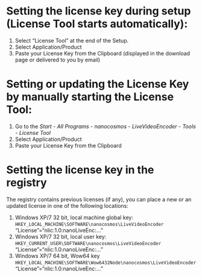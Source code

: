 # Setting the license key during setup (License Tool starts automatically):
1. Select “License Tool” at the end of the Setup.
2. Select Application/Product
3. Paste your License Key from the Clipboard (displayed in the download page or delivered to you by email)

# Setting or updating the License Key by manually starting the License Tool:
1. Go to the *Start* - *All Programs* - *nanocosmos* - *LiveVideoEncoder* - *Tools* - *License Tool*
2. Select Application/Product
3. Paste your License Key from the Clipboard

# Setting the license key in the registry
The registry contains previous licenses (if any), you can place a new or an updated license in one
of the following locations:
1. Windows XP/7 32 bit, local machine global key:
`HKEY_LOCAL_MACHINE\SOFTWARE\nanocosmos\LiveVideoEncoder`
“License”=“nlic:1.0:nanoLiveEnc:…”
2. Windows XP/7 32 bit, local user key:
`HKEY_CURRENT_USER\SOFTWARE\nanocosmos\LiveVideoEncoder`
“License”=“nlic:1.0:nanoLiveEnc:…”
3. Windows XP/7 64 bit, Wow64 key
`HKEY_LOCAL_MACHINE\SOFTWARE\Wow6432Node\nanocosmos\LiveVideoEncoder`
“License”=“nlic:1.0:nanoLiveEnc:…”
